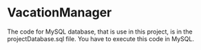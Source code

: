 # VacationManager

The code for MySQL database, that is use in this project, is in the projectDatabase.sql file.
You have to execute this code in MySQL.
